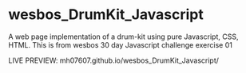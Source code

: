 # wesbos_DrumKit_Javascript
A web page implementation of a drum-kit using pure Javascript, CSS, HTML. This is from wesbos 30 day Javascript challenge exercise 01


LIVE PREVIEW: mh07607.github.io/wesbos_DrumKit_Javascript/
